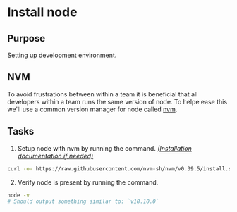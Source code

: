 # Install node

## Purpose

Setting up development environment.

## NVM

To avoid frustrations between within a team it is beneficial that all developers within a team runs the same version of node. To helpe ease this we'll use a common version manager for node called [nvm](https://github.com/nvm-sh/nvm).

## Tasks

1. Setup node with nvm by running the command. _[(Installation documentation if needed)](https://github.com/nvm-sh/nvm#installing-and-updating)_

```bash
curl -o- https://raw.githubusercontent.com/nvm-sh/nvm/v0.39.5/install.sh | bash
```

2. Verify node is present by running the command.

```bash
node -v
# Should output something similar to: `v18.10.0`
```
